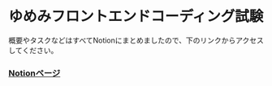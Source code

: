 # ゆめみフロントエンドコーディング試験
概要やタスクなどはすべてNotionにまとめましたので、下のリンクからアクセスしてください。
### [Notionページ](https://lava-handbell-2be.notion.site/ver2-bbbe7ed7546d4bd3bfe5fe58e6379660)
